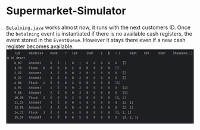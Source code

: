 # Supermarket-Simulator
[`Betalning.java`](https://github.com/botanguzel/Supermarket-Simulator/blob/main/src/snabbk%C3%B6p/kunder/Betalning.java) works almost now, it runs with the next customers ID. Once the `betalning` event is instantiated if there is no available cash registers, the event stored in the `EventQueue`. However it stays there even if a new cash register becomes available.
![img.png](img.png)